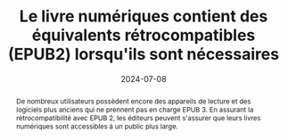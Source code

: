 ---
title: Le livre numériques contient des équivalents rétrocompatibles (EPUB2)  lorsqu'ils sont nécessaires
detail:  
abstract: "De nombreux utilisateurs possèdent encore des appareils de lecture et des logiciels plus anciens qui ne prennent pas en charge EPUB 3. En assurant la rétrocompatibilité avec EPUB 2, les éditeurs peuvent s'assurer que leurs livres numériques sont accessibles à un public plus large."
categories: 
    - "performances et rétrocompatibilité"
agrege: O0000-E086
opquast: 'N/A'
indiceebook: '86'
description: "Règle n° 086"
before: "085"
weight: "086"
after: "087"
actif: '1'
layout: rules
date: 2024-07-08
tags: 
    - "Écoconception"
    - "Interopérabilité"
objectif: 
    - "Assurer la lecture sur des appareils anciens"
Meo: 
    - "Utiliser la metadonnée de couverture EPUB2"
    - "Inclure une table des matières au format « toc.ncx »"
    - "Ajouter les guides EPUB2 pour convertir les landmarks EPUB3"
    - "Prévoir des fallbacks pour les interactions HTML5"
    - "appliquer un reset aux éléments HTML5 utilisés afin qu’ils ne posent pas problème pour les solutions qui ne les supportent pas"
    - "Placer les media queries dans une feuille CSS distincte"
Controle: 
    - "Vérifier la présence dans le fichier 'opf' de la métadonnée 'cover'"
    - "Vérifier la présence d'un fichier toc.ncx"
    - "Vérifier la présence d'une section <guide> dans le fichier opf"
    - "Vérifier la présence de contenus de substitution pour les éléments HTML5"
    - "Vérifier la présence d'informations css pour les éléments HTML5 (article, aside, details, figure, figcaption, footer, header, nav, section)"
    - "Vérifier la séparation des feuilles CSS si la mise en page est réalisée à l'aide de media queries"
epubcheck: 
ace: 
humancheck: true
ReadiumGoToolkit: 
Source: 
    - "SNE"
Referentiel: 
    - "[EPUB 2.0.1](https://idpf.org/epub/201)"
steps: 
    - "Production numérique"
---
